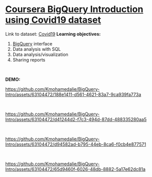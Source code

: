 # [Coursera BigQuery Introduction using Covid19 dataset](https://www.coursera.org/learn/working-with-bigquery/ungradedLab/pqBoH/working-with-bigquery#)

Link to dataset: [Covid19](https://data.humdata.org/search?q=Covid-19&ext_search_source=main-nav)
**Learning objectives:**
1. [BigQuery](https://cloud.google.com/bigquery#from-data-warehouse-to-a-unified-ai-ready-data-platform) interface
2. Data analysis with SQL 
3. Data analysis/visualization
4. Sharing reports



<br>

**DEMO:**


https://github.com/Kmohamedalie/BigQuery-Intro/assets/63104472/188e1411-d561-4621-83a7-9ca939fa773a


<br>




https://github.com/Kmohamedalie/BigQuery-Intro/assets/63104472/d41244d2-f7c3-494d-87dd-488335280aa5


<br>




https://github.com/Kmohamedalie/BigQuery-Intro/assets/63104472/d94582ad-b795-44eb-8ca6-f0cb4e877571


<br>




https://github.com/Kmohamedalie/BigQuery-Intro/assets/63104472/65d9460f-6026-48db-8882-5a17e62dc81a



